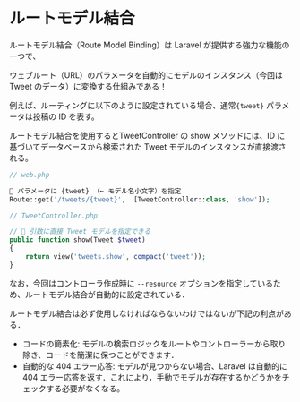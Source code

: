 # ルートモデル結合

ルートモデル結合（Route Model Binding）は Laravel が提供する強力な機能の一つで、

ウェブルート（URL）のパラメータを自動的にモデルのインスタンス（今回は Tweet のデータ）に変換する仕組みである！

例えば、ルーティングに以下のように設定されている場合、通常`{tweet}` パラメータは投稿の ID を表す。

ルートモデル結合を使用するとTweetController の show メソッドには、ID に基づいてデータベースから検索された Tweet モデルのインスタンスが直接渡される。

```php
// web.php

🔽 パラメータに {tweet} （← モデル名小文字）を指定
Route::get('/tweets/{tweet}',  [TweetController::class, 'show']);
```

```php
// TweetController.php

// 🔽 引数に直接 Tweet モデルを指定できる
public function show(Tweet $tweet)
{
    return view('tweets.show', compact('tweet'));
}
```

なお，今回はコントローラ作成時に `--resource` オプションを指定しているため、ルートモデル結合が自動的に設定されている．

ルートモデル結合は必ず使用しなければならないわけではないが下記の利点がある．

* コードの簡素化: モデルの検索ロジックをルートやコントローラーから取り除き、コードを簡潔に保つことができます．
* 自動的な 404 エラー応答: モデルが見つからない場合、Laravel は自動的に 404 エラー応答を返す．これにより，手動でモデルが存在するかどうかをチェックする必要がなくなる。

[\
](https://gs-lab-202406.deno.dev/laravel/n-plus-1.html)
